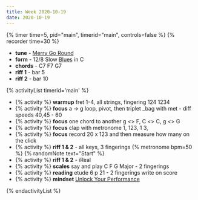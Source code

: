 ```yaml
---
title: Week 2020-10-19
date: 2020-10-19
---
```


{% timer time=5, pid="main", timerid="main", controls=false %}
{% recorder time=30 %}

- **tune** - [Merry Go Round](/tunes/merry-go-round)
- **form** - 12/8 Slow [Blues](/activities/twelve-bar-blues/) in C
- **chords** - C7 F7 G7
- **riff 1** - bar 5
- **riff 2** - bar 10

{% activityList timerid='main' %}

- {% activity %} **warmup** fret 1-4, all strings, fingering 124 1234
- {% activity %} **focus** a -> g loop, pivot, then triplet \_bag with met - diff speeds 40,45 - 60
- {% activity %} **focus** one chord to another g <> F, C <> C, g <> G
- {% activity %} **focus** clap with metronome 1, 123, 1 3,
- {% activity %} **focus** record 20 x 123 and then measure how many on the click
- {% activity %} **riff 1 & 2** - all keys, 3 fingerings {% metronome bpm=50 %} {% randomNote text="Start" %}
- {% activity %} **riff 1 & 2** - iReal
- {% activity %} **scales** say and play C F G Major - 2 fingerings
- {% activity %} **reading** etude 6 p 21 - 2 fingerings write on score
- {% activity %} **mindset** [Unlock Your Performance](/activities/unlock-your-performance/)

{% endactivityList %}
